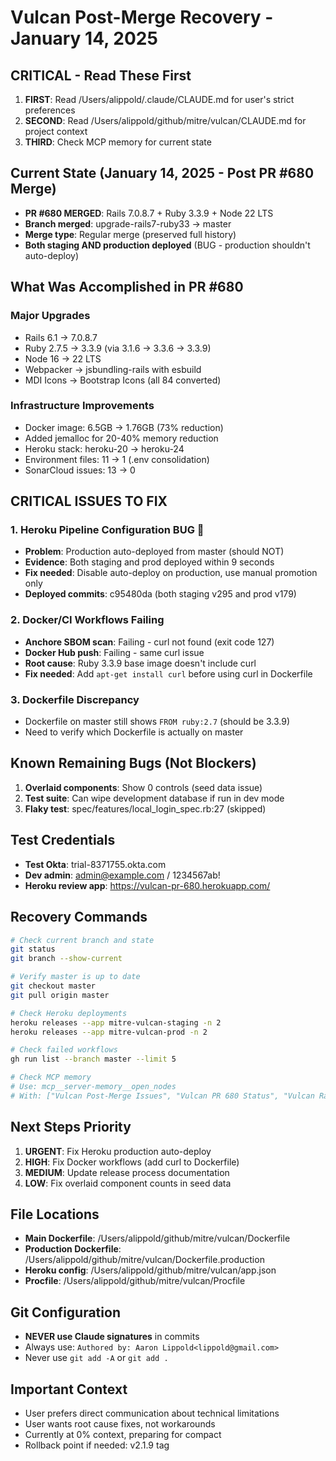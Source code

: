 # Vulcan Post-Merge Recovery - January 14, 2025

## CRITICAL - Read These First
1. **FIRST**: Read /Users/alippold/.claude/CLAUDE.md for user's strict preferences
2. **SECOND**: Read /Users/alippold/github/mitre/vulcan/CLAUDE.md for project context
3. **THIRD**: Check MCP memory for current state

## Current State (January 14, 2025 - Post PR #680 Merge)
- **PR #680 MERGED**: Rails 7.0.8.7 + Ruby 3.3.9 + Node 22 LTS
- **Branch merged**: upgrade-rails7-ruby33 → master
- **Merge type**: Regular merge (preserved full history)
- **Both staging AND production deployed** (BUG - production shouldn't auto-deploy)

## What Was Accomplished in PR #680
### Major Upgrades
- Rails 6.1 → 7.0.8.7
- Ruby 2.7.5 → 3.3.9 (via 3.1.6 → 3.3.6 → 3.3.9)
- Node 16 → 22 LTS
- Webpacker → jsbundling-rails with esbuild
- MDI Icons → Bootstrap Icons (all 84 converted)

### Infrastructure Improvements
- Docker image: 6.5GB → 1.76GB (73% reduction)
- Added jemalloc for 20-40% memory reduction
- Heroku stack: heroku-20 → heroku-24
- Environment files: 11 → 1 (.env consolidation)
- SonarCloud issues: 13 → 0

## CRITICAL ISSUES TO FIX

### 1. Heroku Pipeline Configuration BUG 🚨
- **Problem**: Production auto-deployed from master (should NOT)
- **Evidence**: Both staging and prod deployed within 9 seconds
- **Fix needed**: Disable auto-deploy on production, use manual promotion only
- **Deployed commits**: c95480da (both staging v295 and prod v179)

### 2. Docker/CI Workflows Failing
- **Anchore SBOM scan**: Failing - curl not found (exit code 127)
- **Docker Hub push**: Failing - same curl issue
- **Root cause**: Ruby 3.3.9 base image doesn't include curl
- **Fix needed**: Add `apt-get install curl` before using curl in Dockerfile

### 3. Dockerfile Discrepancy
- Dockerfile on master still shows `FROM ruby:2.7` (should be 3.3.9)
- Need to verify which Dockerfile is actually on master

## Known Remaining Bugs (Not Blockers)
1. **Overlaid components**: Show 0 controls (seed data issue)
2. **Test suite**: Can wipe development database if run in dev mode
3. **Flaky test**: spec/features/local_login_spec.rb:27 (skipped)

## Test Credentials
- **Test Okta**: trial-8371755.okta.com
- **Dev admin**: admin@example.com / 1234567ab!
- **Heroku review app**: https://vulcan-pr-680.herokuapp.com/

## Recovery Commands
```bash
# Check current branch and state
git status
git branch --show-current

# Verify master is up to date
git checkout master
git pull origin master

# Check Heroku deployments
heroku releases --app mitre-vulcan-staging -n 2
heroku releases --app mitre-vulcan-prod -n 2

# Check failed workflows
gh run list --branch master --limit 5

# Check MCP memory
# Use: mcp__server-memory__open_nodes
# With: ["Vulcan Post-Merge Issues", "Vulcan PR 680 Status", "Vulcan Rails 7 Upgrade"]
```

## Next Steps Priority
1. **URGENT**: Fix Heroku production auto-deploy
2. **HIGH**: Fix Docker workflows (add curl to Dockerfile)
3. **MEDIUM**: Update release process documentation
4. **LOW**: Fix overlaid component counts in seed data

## File Locations
- **Main Dockerfile**: /Users/alippold/github/mitre/vulcan/Dockerfile
- **Production Dockerfile**: /Users/alippold/github/mitre/vulcan/Dockerfile.production
- **Heroku config**: /Users/alippold/github/mitre/vulcan/app.json
- **Procfile**: /Users/alippold/github/mitre/vulcan/Procfile

## Git Configuration
- **NEVER use Claude signatures** in commits
- Always use: `Authored by: Aaron Lippold<lippold@gmail.com>`
- Never use `git add -A` or `git add .`

## Important Context
- User prefers direct communication about technical limitations
- User wants root cause fixes, not workarounds
- Currently at 0% context, preparing for compact
- Rollback point if needed: v2.1.9 tag